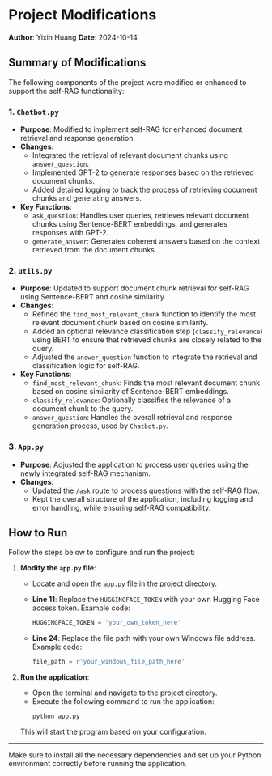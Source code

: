 # Project Modifications

**Author**: Yixin Huang
**Date**: 2024-10-14

## Summary of Modifications
The following components of the project were modified or enhanced to support the self-RAG functionality:

### 1. `Chatbot.py`
- **Purpose**: Modified to implement self-RAG for enhanced document retrieval and response generation.
- **Changes**:
  - Integrated the retrieval of relevant document chunks using `answer_question`.
  - Implemented GPT-2 to generate responses based on the retrieved document chunks.
  - Added detailed logging to track the process of retrieving document chunks and generating answers.
- **Key Functions**:
  - `ask_question`: Handles user queries, retrieves relevant document chunks using Sentence-BERT embeddings, and generates responses with GPT-2.
  - `generate_answer`: Generates coherent answers based on the context retrieved from the document chunks.

### 2. `utils.py`
- **Purpose**: Updated to support document chunk retrieval for self-RAG using Sentence-BERT and cosine similarity.
- **Changes**:
  - Refined the `find_most_relevant_chunk` function to identify the most relevant document chunk based on cosine similarity.
  - Added an optional relevance classification step (`classify_relevance`) using BERT to ensure that retrieved chunks are closely related to the query.
  - Adjusted the `answer_question` function to integrate the retrieval and classification logic for self-RAG.
- **Key Functions**:
  - `find_most_relevant_chunk`: Finds the most relevant document chunk based on cosine similarity of Sentence-BERT embeddings.
  - `classify_relevance`: Optionally classifies the relevance of a document chunk to the query.
  - `answer_question`: Handles the overall retrieval and response generation process, used by `Chatbot.py`.

### 3. `App.py`
- **Purpose**: Adjusted the application to process user queries using the newly integrated self-RAG mechanism.
- **Changes**:
  - Updated the `/ask` route to process questions with the self-RAG flow.
  - Kept the overall structure of the application, including logging and error handling, while ensuring self-RAG compatibility.

## How to Run

Follow the steps below to configure and run the project:

1. **Modify the `app.py` file**:
   - Locate and open the `app.py` file in the project directory.
   - **Line 11**: Replace the `HUGGINGFACE_TOKEN` with your own Hugging Face access token. Example code:
     ```python
     HUGGINGFACE_TOKEN = 'your_own_token_here'
     ```

   - **Line 24**: Replace the file path with your own Windows file address. Example code:
     ```python
     file_path = r'your_windows_file_path_here'
     ```

2. **Run the application**:
   - Open the terminal and navigate to the project directory.
   - Execute the following command to run the application:
     ```bash
     python app.py
     ```

   This will start the program based on your configuration.

---

Make sure to install all the necessary dependencies and set up your Python environment correctly before running the application.
